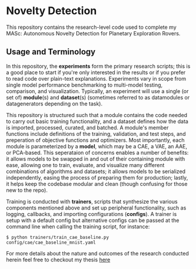 # Novelty Detection

This repository contains the research-level code used to complete my MASc: Autonomous Novelty Detection for Planetary Exploration Rovers.

## Usage and Terminology

In this repository, the **experiments** form the primary research scripts; this is a good place to start if you're only interested in the results or if you prefer to read code over plain-text explanations. Experiments vary in scope from single model performance benchmarking to multi-model testing, comparison, and visualization. Typically, an experiment will use a single (or set of) **module**(s) and **dataset**(s) (sometimes referred to as datamodules or datagenerators depending on the task).

This repository is structured such that a module contains the code needed to carry out basic training functionality, and a dataset defines how the data is imported, processed, curated, and batched. A module's member functions include definitions of the training, validation, and test steps, and preperation of objective functions and optimizers. Most importantly, each module is parameterized by a **model**, which may be a CAE, a VAE, an AAE, or PCA-based. This seperataion of concerns enables a number of benefits: it allows models to be swapped in and out of their containing module with ease, allowing one to train, evaluate, and visualize many different combinations of algorithms and datasets; it allows models to be serialized independently, easing the process of preparing them for production; lastly, it helps keep the codebase modular and clean (though confusing for those new to the repo).

Training is conducted with **trainers**, scripts that synthesize the various components mentioned above and set up peripheral functionality, such as logging, callbacks, and importing configurations (**configs**). A trainer is setup with a default config but alternative configs can be passed at the command line when calling the training script, for instance:

```
$ python trainers/train_cae_baseline.py config/cae/cae_baseline_mnist.yaml
```

For more details about the nature and outcomes of the research conducted herein feel free to checkout my thesis [here](https://spectrum.library.concordia.ca/id/eprint/988786/)
